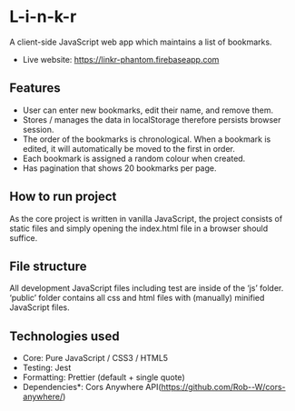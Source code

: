 # L-i-n-k-r

A client-side JavaScript web app which maintains a list of bookmarks. 
* Live website: https://linkr-phantom.firebaseapp.com

## Features
* User can enter new bookmarks, edit their name, and remove them. 
* Stores / manages the data in localStorage therefore persists browser session.
* The order of the bookmarks is chronological. When a bookmark is edited, it will automatically be moved to the first in order.
* Each bookmark is assigned a random colour when created.
* Has pagination that shows 20 bookmarks per page.

## How to run project
As the core project is written in vanilla JavaScript, the project consists of static files and simply opening the index.html file in a browser should suffice.

## File structure
All development JavaScript files including test are inside of the ‘js’ folder. ‘public’ folder contains all css and html files with (manually) minified JavaScript files.

## Technologies used
* Core: Pure JavaScript / CSS3 / HTML5
* Testing: Jest
* Formatting: Prettier (default + single quote)
* Dependencies*: Cors Anywhere API(https://github.com/Rob--W/cors-anywhere/)

